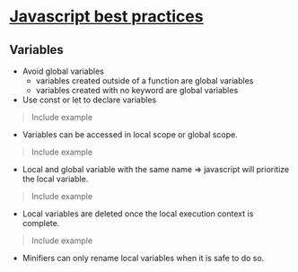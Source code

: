 # [Javascript best practices](./Contents.md)
## Variables

* Avoid global variables
   * variables created outside of a function are global variables
   * variables created with no keyword are global variables 
* Use const or let to declare variables
> Include example

* Variables can be accessed in local scope or global scope. 
> Include example

* Local and global variable with the same name => javascript will prioritize the local variable.
> Include example

* Local variables are deleted once the local execution context is complete.
> Include example

* Minifiers can only rename local variables when it is safe to do so.
